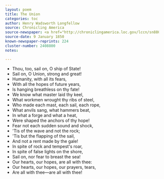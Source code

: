 ```yaml
---
layout: poem
title: The Union
categories: toc
author: Henry Wadsworth Longfellow
source: Chronicling America
source-newspaper: <a href="http://chroniclingamerica.loc.gov/lccn/sn88064476/1850-01-09/ed-1/seq-4/" target="_blank"><em>The Southern Sentinel</em></a> (Plaquemine, Parish of Iberville, Louisiana)
source-date: 9 January 1850
known-newspaper-reprints: 224
cluster-number: 2408800
notes: 

---
```

- Thou, too, sail on, O ship of State!
- Sail on, O Union, strong and great!
- Humanity, with all its fears,
- With all the hopes of future years,
- Is hanging breathless on thy fate!
- We know what master laid thy keel,
- What workmen wrought thy ribs of steel,
- Who made each mast, each sail, each rope,
- What anvils sang, what hammers beat,
- In what a forge and what a heat,
- Were shaped the anchors of thy hope!
- Fear not each sudden sound and shock,
- 'Tis of the wave and not the rock;
- 'Tis but the flapping of the sail,
- And not a rent made by the gale!
- In spite of rock and tempest's roar,
- In spite of false lights on the shore,
- Sail on, nor fear to breast the sea!
- Our hearts, our hopes, are all with thee:
- Our hearts, our hopes, our prayers, tears,
- Are all with thee—are all with thee!
<br>
